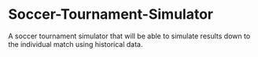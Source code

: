 # Soccer-Tournament-Simulator
A soccer tournament simulator that will be able to simulate results down to the individual match using historical data.
